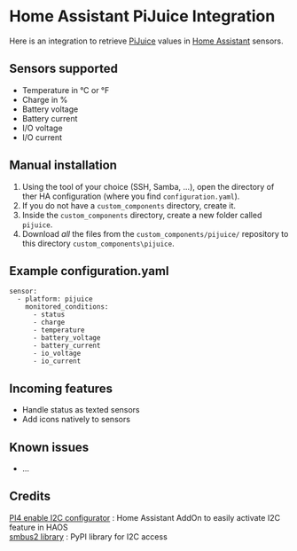 # Home Assistant PiJuice Integration

Here is an integration to retrieve [PiJuice](https://github.com/PiSupply/PiJuice) values in [Home Assistant](https://home-assistant.io) sensors.

## Sensors supported
* Temperature in °C or °F
* Charge in %
* Battery voltage
* Battery current
* I/O voltage
* I/O current

## Manual installation

1. Using the tool of your choice (SSH, Samba, ...), open the directory of ther HA configuration (where you find `configuration.yaml`).
2. If you do not have a `custom_components` directory, create it.
3. Inside the `custom_components` directory, create a new folder called `pijuice`.
4. Download _all_ the files from the `custom_components/pijuice/` repository to this directory `custom_components\pijuice`.

## Example configuration.yaml

```
sensor:
  - platform: pijuice
    monitored_conditions:
      - status
      - charge
      - temperature
      - battery_voltage
      - battery_current
      - io_voltage
      - io_current
```

## Incoming features
* Handle status as texted sensors
* Add icons natively to sensors

## Known issues
* ...


## Credits
[PI4 enable I2C configurator](https://github.com/adamoutler/HassOSConfigurator) : Home Assistant AddOn to easily activate I2C feature in HAOS<br>
[smbus2 library](https://pypi.org/project/smbus2) : PyPI library for I2C access
